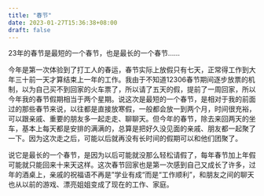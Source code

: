 ```yaml
---
title: "春节"
date: 2023-01-27T15:36:38+08:00
draft: false
---
```

23年的春节是最短的一个春节，也是最长的一个春节……

今年是第一次体验到了打工人的春运，春节实际上放假只有七天，正常得工作到大年三十前一天才算结束上一年的工作。我由于不知道12306春节期间逐步放票的机制，以为自己买不到回家的火车票了，所以请了五天的假，提前了一周回家，所以今年我的春节假期相当于两个星期。说这次是最短的一个春节，是相对于我的前面过的那些春节来说，以往都是直接放寒假，一般都会放一到两个月，时间很充裕，可以跟亲戚、重要的朋友多一起走走、聊聊天。但今年的春节，除去来回两天的坐车，基本上每天都是安排的满满的，总算是把好久没见面的亲戚、朋友都一起聚了一下。因为这次走之后，可能以后就再没有长时间的假期可以和他们团聚了。

说它是最长的一个春节，是因为以后可能就没那么轻松请假了，每年春节加上年假可能就只能回来十来天这样。这次春节回家也是第一次感到自己又成长了许多，过年的酒桌上，亲戚的祝福语不再是”学业有成“而是“工作顺利”，和朋友之间的聊天也从以前的游戏、漂亮姐姐变成了现在的工作、家庭。
